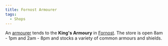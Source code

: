 ```yaml
---
title: Fornost Armourer
tags:
  - Shops
---
```

An [armourer](armourer "wikilink") tends to the **King's Armoury** in
[Fornost](Fornost "wikilink"). The store is open 8am - 1pm and 2am - 8pm
and stocks a variety of common armours and shields.
